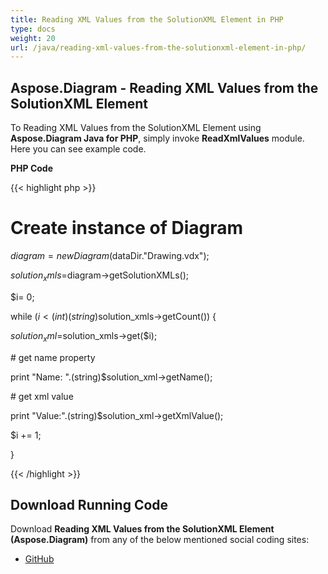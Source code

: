 ```yaml
---
title: Reading XML Values from the SolutionXML Element in PHP
type: docs
weight: 20
url: /java/reading-xml-values-from-the-solutionxml-element-in-php/
---
```


## **Aspose.Diagram - Reading XML Values from the SolutionXML Element**
To Reading XML Values from the SolutionXML Element using **Aspose.Diagram Java for PHP**, simply invoke **ReadXmlValues** module. Here you can see example code.

**PHP Code**

{{< highlight php >}}

 # Create instance of Diagram

$diagram = new Diagram($dataDir."Drawing.vdx");

$solution_xmls=$diagram->getSolutionXMLs();

$i= 0;

while ($i<(int)(string)$solution_xmls->getCount()) {

$solution_xml =$solution_xmls->get($i);

\# get name property

print "Name: ".(string)$solution_xml->getName();

\# get xml value

print "Value:".(string)$solution_xml->getXmlValue();

$i += 1;

}

{{< /highlight >}}
## **Download Running Code**
Download **Reading XML Values from the SolutionXML Element (Aspose.Diagram)** from any of the below mentioned social coding sites:

- [GitHub](https://github.com/asposediagram/Aspose.Diagram-for-Java/blob/master/Plugins/Aspose_Diagram_Java_for_PHP/src/aspose/diagram/WorkingwithSolutionXMLElements/ReadXmlValues.php)
